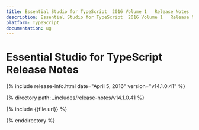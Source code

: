 ```yaml
---
title: Essential Studio for TypeScript  2016 Volume 1   Release Notes  
description: Essential Studio for TypeScript  2016 Volume 1   Release Notes  
platform: TypeScript
documentation: ug
---
```


# Essential Studio for TypeScript  Release Notes  

{% include release-info.html date="April 5, 2016"  version="v14.1.0.41" %} 


{% directory path: _includes/release-notes/v14.1.0.41 %}

{% include {{file.url}} %}

{% enddirectory %}